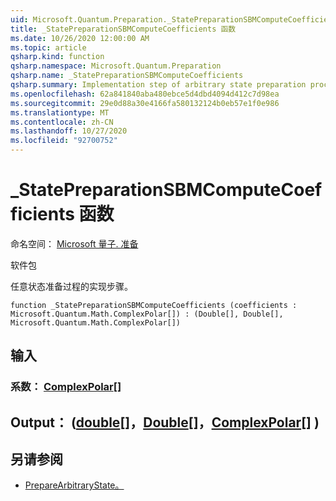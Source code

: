 ```yaml
---
uid: Microsoft.Quantum.Preparation._StatePreparationSBMComputeCoefficients
title: _StatePreparationSBMComputeCoefficients 函数
ms.date: 10/26/2020 12:00:00 AM
ms.topic: article
qsharp.kind: function
qsharp.namespace: Microsoft.Quantum.Preparation
qsharp.name: _StatePreparationSBMComputeCoefficients
qsharp.summary: Implementation step of arbitrary state preparation procedure.
ms.openlocfilehash: 62a841840aba480ebce5d4dbd4094d412c7d98ea
ms.sourcegitcommit: 29e0d88a30e4166fa580132124b0eb57e1f0e986
ms.translationtype: MT
ms.contentlocale: zh-CN
ms.lasthandoff: 10/27/2020
ms.locfileid: "92700752"
---
```

# <a name="_statepreparationsbmcomputecoefficients-function"></a>_StatePreparationSBMComputeCoefficients 函数

命名空间： [Microsoft 量子. 准备](xref:Microsoft.Quantum.Preparation)

软件包 [](https://nuget.org/packages/)


任意状态准备过程的实现步骤。

```qsharp
function _StatePreparationSBMComputeCoefficients (coefficients : Microsoft.Quantum.Math.ComplexPolar[]) : (Double[], Double[], Microsoft.Quantum.Math.ComplexPolar[])
```


## <a name="input"></a>输入

### <a name="coefficients--complexpolar"></a>系数： [ComplexPolar](xref:Microsoft.Quantum.Math.ComplexPolar)[]





## <a name="output--doubledoublecomplexpolar"></a>Output： ([double](xref:microsoft.quantum.lang-ref.double)[]，[Double](xref:microsoft.quantum.lang-ref.double)[]，[ComplexPolar](xref:Microsoft.Quantum.Math.ComplexPolar)[] ) 



## <a name="see-also"></a>另请参阅

- [PrepareArbitraryState。](xref:Microsoft.Quantum.Preparation.PrepareArbitraryState)